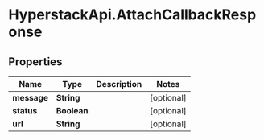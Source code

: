 # HyperstackApi.AttachCallbackResponse

## Properties

Name | Type | Description | Notes
------------ | ------------- | ------------- | -------------
**message** | **String** |  | [optional] 
**status** | **Boolean** |  | [optional] 
**url** | **String** |  | [optional] 



